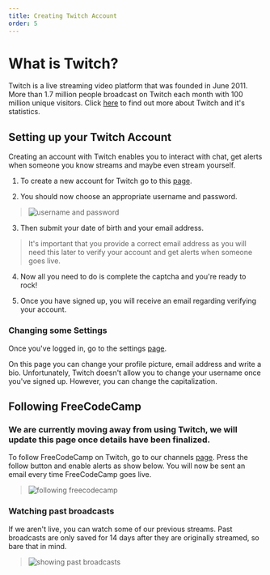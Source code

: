 ```yaml
---
title: Creating Twitch Account
order: 5
---
```

# What is Twitch?

Twitch is a live streaming video platform that was founded in June 2011\. More than 1.7 million people broadcast on Twitch each month with 100 million unique visitors. Click [here](https://www.twitch.tv/p/about) to find out more about Twitch and it's statistics.

## Setting up your Twitch Account

Creating an account with Twitch enables you to interact with chat, get alerts when someone you know streams and maybe even stream yourself.

1. To create a new account for Twitch go to this [page](https://passport.twitch.tv/users/new).

2. You should now choose an appropriate username and password.

  > ![username and password](https://i.gyazo.com/5afeda27971f27fb448fa7a6b293e7b9.gif)

3. Then submit your date of birth and your email address.

  > It's important that you provide a correct email address as you will need this later to verify your account and get alerts when someone goes live.

4. Now all you need to do is complete the captcha and you're ready to rock!

5. Once you have signed up, you will receive an email regarding verifying your account.

### Changing some Settings

Once you've logged in, go to the settings [page](https://www.twitch.tv/settings).

On this page you can change your profile picture, email address and write a bio. Unfortunately, Twitch doesn't allow you to change your username once you've signed up. However, you can change the capitalization.

## Following FreeCodeCamp

### We are currently moving away from using Twitch, we will update this page once details have been finalized.

To follow FreeCodeCamp on Twitch, go to our channels [page](https://www.twitch.tv/freecodecamp/profile). Press the follow button and enable alerts as show below. You will now be sent an email every time FreeCodeCamp goes live.

> ![following freecodecamp](https://i.gyazo.com/b1b2c1caab7be32328b9982ae01e51d2.gif)

### Watching past broadcasts

If we aren't live, you can watch some of our previous streams. Past broadcasts are only saved for 14 days after they are originally streamed, so bare that in mind.

> ![showing past broadcasts](https://i.gyazo.com/976a213442b0a2541b90ae37f38ff043.gif)
